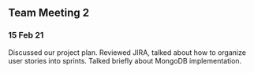 ## Team Meeting 2
### 15 Feb 21

Discussed our project plan. Reviewed JIRA, talked about how to organize user stories into sprints. Talked briefly about MongoDB implementation. 

